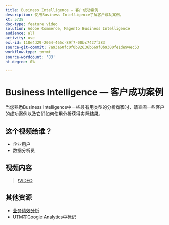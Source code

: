 ```yaml
---
title: Business Intelligence — 客户成功案例
description: 使用Business Intelligence了解客户成功案例。
kt: 5738
doc-type: feature video
solution: Adobe Commerce, Magento Business Intelligence
audience: all
activity: use
exl-id: 118e4d29-2064-465c-89f7-00bc7427f383
source-git-commit: 7a93a60fc0f0b82636b669f0b9300fe1de94ec53
workflow-type: tm+mt
source-wordcount: '83'
ht-degree: 0%

---
```


# Business Intelligence — 客户成功案例

当您熟悉Business Intelligence中一些最有用类型的分析商家时，请查阅一些客户的成功案例以及它们如何使用分析获得实际结果。

## 这个视频给谁？

- 企业用户
- 数据分析员

## 视频内容

>[!VIDEO](https://video.tv.adobe.com/v/35992?quality=12&learn=on)

## 其他资源

- [业务绩效分析](https://docs.magento.com/mbi/data-analyst/analysis/bus-perf-analysis.html)
- [UTM在Google Analytics中标记](https://docs.magento.com/mbi/best-practices/utm-tagging-google.html)
